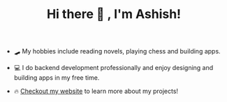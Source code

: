 <h1><p align="center"> Hi there 👋 , I'm Ashish! </p></h1>
&nbsp

- 🛹 My hobbies include reading novels, playing chess and building apps.  

- 💻 I do backend development professionally and enjoy designing and building apps in my free time.

- 🔥 [Checkout my website](http://www.ashishselvaraj.com/) to learn more about my projects!
